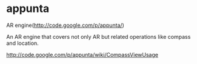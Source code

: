 appunta
=======

AR engine(http://code.google.com/p/appunta/)

An AR engine that covers not only AR but related operations like compass and location.

http://code.google.com/p/appunta/wiki/CompassViewUsage